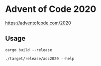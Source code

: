 # Advent of Code 2020

https://adventofcode.com/2020

## Usage

    cargo build --release
    
    ./target/release/aoc2020 --help
